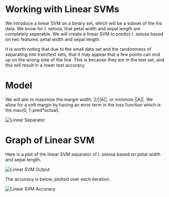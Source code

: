 # Working with Linear SVMs

We introduce a linear SVM on a binary set, which will be a subset of the Iris data.  We know for I. setosa, that petal width and sepal length are completely seperable. We will create a linear SVM to predict I. setosa based on two features: petal width and sepal length.

It is worth noting that due to the small data set and the randomness of separating into train/test sets, that it may appear that a few points can end up on the wrong side of the line.  This is because they are in the test set, and this will result in a lower test accuracy.

# Model

We will aim to maximize the margin width, 2/||A||, or minimize ||A||.  We allow for a soft margin by having an error term in the loss function which is the max(0, 1-pred*actual).

![Linear Separator](http://fromdata.org/wp-content/uploads/2016/07/B05480_04_01.png "Linear Separator")

# Graph of Linear SVM

Here is a plot of the linear SVM separator of I. setosa based on petal width and sepal length.

![Linear SVM Output](http://fromdata.org/wp-content/uploads/2016/07/B05480_04_02.png "Linear SVM Output")

The accuracy is below, plotted over each iteration.

![Linear SVM Accuracy](http://fromdata.org/wp-content/uploads/2016/07/B05480_04_03.png "Linear SVM Accuracy")
